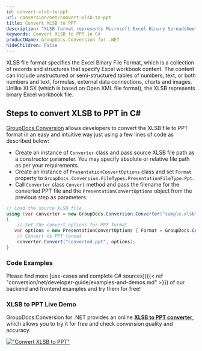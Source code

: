 ```yaml
---
id: convert-xlsb-to-ppt
url: conversion/net/convert-xlsb-to-ppt
title: Convert XLSB to PPT
description: "XLSB format represents Microsoft Excel Binary Spreadsheet File with .xlsb extension. Learn how to convert XLSB to PPT file programmatically in C# language using GroupDocs.Conversion for .NET library."
keywords: Convert XLSB to PPT in C#
productName: GroupDocs.Conversion for .NET
hideChildren: False
---
```


XLSB file format specifies the Excel Binary File Format, which is a collection of records and structures that specify Excel workbook content. The content can include unstructured or semi-structured tables of numbers, text, or both numbers and text, formulas, external data connections, charts and images. Unlike XLSX (which is based on Open XML file format), the XLSB represents binary Excel workbook file.

## Steps to convert XLSB to PPT in C#

[GroupDocs.Conversion](https://products.groupdocs.com/conversion/net) allows developers to convert the XLSB file to PPT format in an easy and intuitive way just using a few lines of code as described below:

* Create an instance of `Converter` class and pass source XLSB file path as a constructor parameter. You may specify absolute or relative file path as per your requirements. 
* Create an instance of `PresentationConvertOptions` class and set `Format` property to `GroupDocs.Conversion.FileTypes.PresentationFileType.Ppt`.
* Call `Converter` class `Convert` method and pass the filename for the converted PPT file and the `PresentationConvertOptions` object from the previous step as parameters.

```csharp
// Load the source XLSB file
using (var converter = new GroupDocs.Conversion.Converter("sample.xlsb"))
{
    // Set the convert options for PPT format
   var options = new PresentationConvertOptions { Format = GroupDocs.Conversion.FileTypes.PresentationFileType.Ppt };
    // Convert to PPT format
    converter.Convert("converted.ppt", options);
}
```

### Code Examples

Please find more [use-cases and complete C# sources]({{< ref "conversion/net/developer-guide/examples-and-demos.md" >}}) of our backend and frontend examples and try them for free!

### XLSB to PPT Live Demo

GroupDocs.Conversion for .NET provides an online [**XLSB to PPT converter**](https://products.groupdocs.app/conversion/xlsb-to-ppt), which allows you to try it for free and check conversion quality and accuracy.

[!["Convert XLSB to PPT"](conversion/net/images/convert-to-ppt/convert-xlsb-to-ppt.png)](https://products.groupdocs.app/conversion/xlsb-to-ppt)